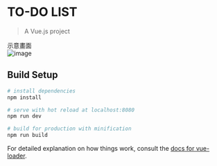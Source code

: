 # TO-DO LIST

> A Vue.js project

示意畫面  
![image](https://user-images.githubusercontent.com/8055794/129085882-b6cd9b61-bf81-4a7f-9852-bfb057eed393.png)

## Build Setup

``` bash
# install dependencies
npm install

# serve with hot reload at localhost:8080
npm run dev

# build for production with minification
npm run build
```

For detailed explanation on how things work, consult the [docs for vue-loader](http://vuejs.github.io/vue-loader).
